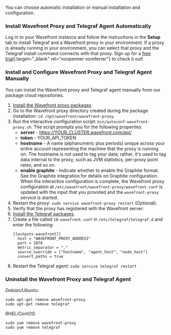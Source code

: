 

You can choose automatic installation or manual installation and configuration.

### Install Wavefront Proxy and Telegraf Agent Automatically

Log in to your Wavefront instance and follow the instructions in the **Setup** tab to install Telegraf and a Wavefront proxy in your environment. If a proxy is already running in your environment, you can select that proxy and the Telegraf install command connects with that proxy. Sign up for a [free trial](https://tanzu.vmware.com/observability?utm_source=docs.vmware.com&utm_medium=referral&utm_campaign=docs-front-page){:target="_blank" rel="noopenner noreferrer"} to check it out!

### Install and Configure Wavefront Proxy and Telegraf Agent Manually

You can install the Wavefront proxy and Telegraf agent manually from our package cloud repositories.

1. [Install the Wavefront proxy packages](https://packagecloud.io/wavefront/proxy/install).
1. Go to the Wavefront proxy directory created during the package installation: `cd /opt/wavefront/wavefront-proxy`.
1. Run the interactive configuration script: `bin/autoconf-wavefront-proxy.sh`. The script prompts you for the following properties:
   - **server** - https://YOUR_CLUSTER.wavefront.com/api/
   - **token** - YOUR_API_TOKEN
   - **hostname** - A name (alphanumeric plus periods) unique across your entire account representing the machine that the proxy is running on. The hostname is not used to tag your data; rather, it's used to tag data internal to the proxy, such as JVM statistics, per-proxy point rates, and so on.
   - **enable graphite** - Indicate whether to enable the Graphite format. See the Graphite integration for details on Graphite configuration.
  When the interactive configuration is complete, the Wavefront proxy configuration at `/etc/wavefront/wavefront-proxy/wavefront.conf` is updated with the input that you provided and the `wavefront-proxy` service is started.
1. Restart the proxy: `sudo service wavefront-proxy restart` (Optional).
1. Verify that the proxy has registered with the Wavefront server.
1. [Install the Telegraf packages](https://packagecloud.io/wavefront/telegraf/install).
1. Create a file called `10-wavefront.conf` in `/etc/telegraf/telegraf.d` and enter the following:
   ```
   [[outputs.wavefront]]
     host = "WAVEFRONT_PROXY_ADDRESS"
     port = 2878
     metric_separator = "."
     source_override = ["hostname", "agent_host", "node_host"]
     convert_paths = true
   ```
1. Restart the Telegraf agent: `sudo service telegraf restart`

### Uninstall the Wavefront Proxy and Telegraf Agent

*Debian/Ubuntu*:

```
sudo apt-get remove wavefront-proxy
sudo apt-get remove telegraf
```

*RHEL/CentOS*:
```
sudo yum remove wavefront-proxy
sudo yum remove telegraf
```
